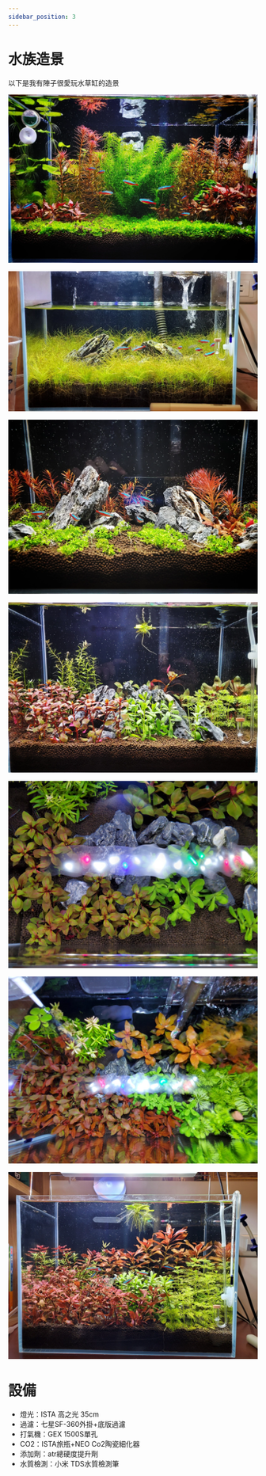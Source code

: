 ```yaml
---
sidebar_position: 3
---
```

# 水族造景
以下是我有陣子很愛玩水草缸的造景

![img](./img/aqua/004.webp)

![img](./img/aqua/011.webp)

![img](./img/aqua/005.webp)

![img](./img/aqua/007.webp)

![img](./img/aqua/006.webp)

![img](./img/aqua/009.webp)

![img](./img/aqua/010.webp)



# 設備
* 燈光：ISTA 高之光 35cm
* 過濾：七星SF-360外掛+底版過濾
* 打氣機：GEX 1500S單孔
* CO2：ISTA旅瓶+NEO Co2陶瓷細化器
* 添加劑：atr總硬度提升劑
* 水質檢測：小米 TDS水質檢測筆